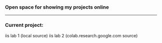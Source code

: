 ### Open space for showing my projects online
---
### Current project:
 iis lab 1 (local source)
 iis lab 2 (colab.research.google.com source)
